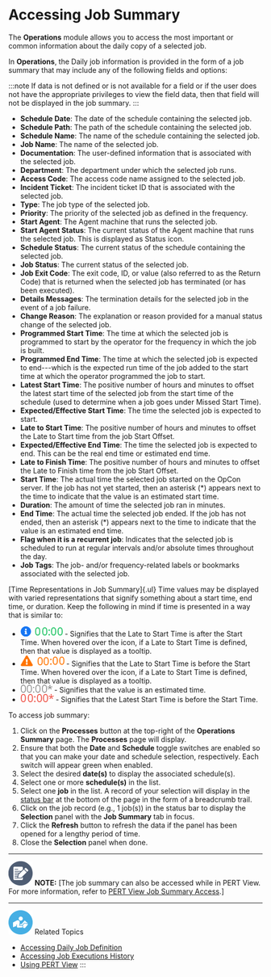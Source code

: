 # Accessing Job Summary

The **Operations** module allows you to access the most important or
common information about the daily copy of a selected job.

In **Operations**, the Daily job information is provided in the form of
a job summary that may include any of the following fields and options:

:::note
If data is not defined or is not available for a field or if the user does not have the appropriate privileges to view the field data, then that field will not be displayed in the job summary.
:::

- **Schedule Date**: The date of the schedule containing the selected
    job.
- **Schedule Path**: The path of the schedule containing the selected
    job.
- **Schedule Name**: The name of the schedule containing the selected
    job.
- **Job Name**: The name of the selected job.
- **Documentation**: The user-defined information that is associated
    with the selected job.
- **Department**: The department under which the selected job runs.
- **Access Code**: The access code name assigned to the selected job.
- **Incident Ticket**: The incident ticket ID that is associated with
    the selected job.
- **Type**: The job type of the selected job.
- **Priority**: The priority of the selected job as defined in the
    frequency.
- **Start Agent**: The Agent machine that runs the selected job.
- **Start Agent Status**: The current status of the Agent machine that
    runs the selected job. This is displayed as Status icon.
- **Schedule Status**: The current status of the schedule containing
    the selected job.
- **Job Status**: The current status of the selected job.
- **Job Exit Code**: The exit code, ID, or value (also referred to as
    the Return Code) that is returned when the selected job has
    terminated (or has been executed).
- **Details Messages**: The termination details for the selected job
    in the event of a job failure.
- **Change Reason**: The explanation or reason provided for a manual
    status change of the selected job.
- **Programmed Start Time**: The time at which the selected job is
    programmed to start by the operator for the frequency in which the
    job is built.
- **Programmed End Time**: The time at which the selected job is
    expected to end---which is the expected run time of the job added to
    the start time at which the operator programmed the job to start.
- **Latest Start Time**: The positive number of hours and minutes to
    offset the latest start time of the selected job from the start time
    of the schedule (used to determine when a job goes under Missed
    Start Time).
- **Expected/Effective Start Time**: The time the selected job is
    expected to start.
- **Late to Start Time**: The positive number of hours and minutes to
    offset the Late to Start time from the job Start Offset.
- **Expected/Effective End Time**: The time the selected job is
    expected to end. This can be the real end time or estimated end
    time.
- **Late to Finish Time**: The positive number of hours and minutes to
    offset the Late to Finish time from the job Start Offset.
- **Start Time**: The actual time the selected job started on the
    OpCon server. If the job has not yet started, then an asterisk (\*)
    appears next to the time to indicate that the value is an estimated
    start time.
- **Duration**: The amount of time the selected job ran in minutes.
- **End Time**: The actual time the selected job ended. If the job has
    not ended, then an asterisk (\*) appears next to the time to
    indicate that the value is an estimated end time.
- **Flag when it is a recurrent job**: Indicates that the selected job
    is scheduled to run at regular intervals and/or absolute times
    throughout the day.
- **Job Tags**: The job- and/or frequency-related labels or bookmarks
    associated with the selected job.

[Time Representations in Job Summary]{.ul}
Time values may be displayed with varied representations that signify
something about a start time, end time, or duration. Keep the following
in mind if time is presented in a way that is similar to:

- ![Job Summary Late to Start Time comes after Start Time     Icon](../../../Resources/Images/SM/JobSummaryTimeRep3.png "Job Summary Late to Start Time comes after Start Time Icon") -
    Signifies that the Late to Start Time is after the Start Time. When
    hovered over the icon, if a Late to Start Time is defined, then that
    value is displayed as a tooltip.
- ![Job Summary Late to Start Time comes before Start Time     Icon](../../../Resources/Images/SM/JobSummaryTimeRep4.png "Job Summary Late to Start Time comes before Start Time Icon") -
    Signifies that the Late to Start Time is before the Start Time. When
    hovered over the icon, if a Late to Start Time is defined, then that
    value is displayed as a tooltip.
- ![Job Summary Estimated Time     Graphic](../../../Resources/Images/SM/JobSummaryTimeRep2.png "Job Summary Estimated Time Graphic") -
    Signifies that the value is an estimated time.
- ![Job Summary Latest Start Time comes after Start Time     Graphic](../../../Resources/Images/SM/JobSummaryTimeRep1.png "Job Summary Latest Start Time comes after Start Time Graphic") -
    Signifies that the Latest Start Time is before the Start Time.

To access job summary:

1. Click on the **Processes** button at the top-right of the
    **Operations Summary** page. The **Processes** page will display.
2. Ensure that both the **Date** and **Schedule** toggle switches are
    enabled so that you can make your date and schedule selection,
    respectively. Each switch will appear green when enabled.
3. Select the desired **date(s)** to display the associated
    schedule(s).
4. Select one or more **schedule(s)** in the list.
5. Select one **job** in the list. A record of your selection will
    display in the [status bar](SM-UI-Layout.md#Status) at the
    bottom of the page in the form of a breadcrumb trail.
6. Click on the job record (e.g., 1 job(s)) in the status bar to
    display the **Selection** panel with the **Job Summary** tab in
    focus.
7. Click the **Refresh** button to refresh the data if the panel has
    been opened for a lengthy period of time.
8. Close the **Selection** panel when done.

  -------------------------------------------------------------------------------------------------------------------------------- -----------------------------------------------------------------------------------------------------------------------------------------------------------------------------------------------
  ![White pencil/paper icon on gray circular background](../../../Resources/Images/note-icon(48x48).png "Note icon")   **NOTE:** [The job summary can also be accessed while in PERT View. For more information, refer to [PERT View Job Summary Access](Using-PERT-View.md#PERT9).]
  -------------------------------------------------------------------------------------------------------------------------------- -----------------------------------------------------------------------------------------------------------------------------------------------------------------------------------------------

![White "person reading" icon on blue circular background](../../../Resources/Images/moreinfo-icon(48x48).png "More Info icon")
Related Topics

- [Accessing Daily Job     Definition](Accessing-Daily-Job-Definition.md)
- [Accessing Job Executions     History](Accessing-Job-Executions-History.md)
- [Using PERT View](Using-PERT-View.md)
:::

